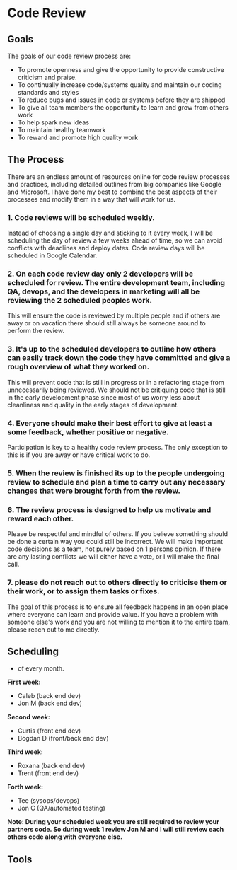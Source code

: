 # Code Review

## Goals

The goals of our code review process are:

- To promote openness and give the opportunity to provide constructive criticism and praise.
- To continually increase code/systems quality and maintain our coding standards and styles
- To reduce bugs and issues in code or systems before they are shipped
- To give all team members the opportunity to learn and grow from others work
- To help spark new ideas
- To maintain healthy teamwork
- To reward and promote high quality work

## The Process

There are an endless amount of resources online for code review processes and practices, including detailed outlines from big companies like Google and Microsoft. I have done my best to combine the best aspects of their processes and modify them in a way that will work for us.

### 1. Code reviews will be scheduled weekly.

Instead of choosing a single day and sticking to it every week, I will be scheduling the day of review a few weeks ahead of time, so we can avoid conflicts with deadlines and deploy dates. Code review days will be scheduled in Google Calendar.

### 2. On each code review day only 2 developers will be scheduled for review. The entire development team, including QA, devops, and the developers in marketing will all be reviewing the 2 scheduled peoples work.

This will ensure the code is reviewed by multiple people and if others are away or on vacation there should still always be someone around to perform the review.

### 3. It's up to the scheduled developers to outline how others can easily track down the code they have committed and give a rough overview of what they worked on.

This will prevent code that is still in progress or in a refactoring stage from unnecessarily being reviewed. We should not be critiquing code that is still in the early development phase since most of us worry less about cleanliness and quality in the early stages of development.

### 4. Everyone should make their best effort to give at least a some feedback, whether positive or negative.

Participation is key to a healthy code review process. The only exception to this is if you are away or have critical work to do.

### 5. When the review is finished its up to the people undergoing review to schedule and plan a time to carry out any necessary changes that were brought forth from the review.

### 6. The review process is designed to help us motivate and reward each other.

Please be respectful and mindful of others. If you believe something should be done a certain way you could still be incorrect. We will make important code decisions as a team, not purely based on 1 persons opinion. If there are any lasting conflicts we will either have a vote, or I will make the final call.

### 7. please do not reach out to others directly to criticise them or their work, or to assign them tasks or fixes.

The goal of this process is to ensure all feedback happens in an open place where everyone can learn and provide value. If you have a problem with someone else's work and you are not willing to mention it to the entire team, please reach out to me directly.

## Scheduling

* of every month.

**First week:**
- Caleb (back end dev)
- Jon M (back end dev)

**Second week:**
- Curtis (front end dev)
- Bogdan D (front/back end dev)

**Third week:**
- Roxana (back end dev)
- Trent (front end dev)

**Forth week:**
- Tee (sysops/devops)
- Jon C (QA/automated testing)

**Note: During your scheduled week you are still required to review your partners code. So during week 1 review Jon M and I will still review each others code along with everyone else.**

## Tools